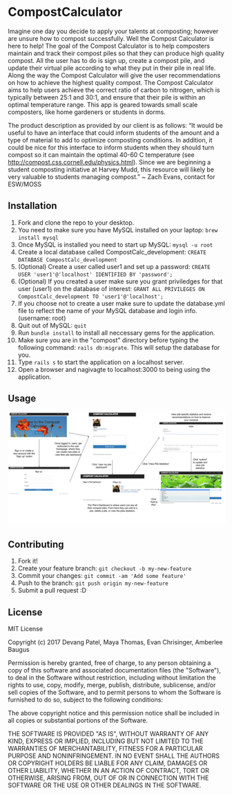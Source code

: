 # CompostCalculator

Imagine one day you decide to apply your talents at composting; however are unsure how to compost successfully. Well the Compost Calculator is here to help! The goal of the Compost Calculator is to help composters maintain and track their compost piles so that they can produce high quality compost.  All the user has to do is sign up, create a compost pile, and update their virtual pile according to what they put in their pile in real life. Along the way the Compost Calculator will give the user recommendations on how to achieve the highest quality compost. The Compost Calculator aims to help users achieve the correct ratio of carbon to nitrogen, which is typically between 25:1 and 30:1, and ensure that their pile is within an optimal temperature range. This app is geared towards small scale composters, like home gardeners or students in dorms. 

The product description as provided by our client is as follows:
“It would be useful to have an interface that could inform students of the amount and a type of material to add to optimize composting conditions. In addition, it could be nice for this interface to inform students when they should turn compost so it can maintain the optimal 40-60 C temperature (see http://compost.css.cornell.edu/physics.html). Since we are beginning a student composting initiative at Harvey Mudd, this resource will likely be very valuable to students managing compost.” ~ Zach Evans, contact for ESW/MOSS

## Installation

1. Fork and clone the repo to your desktop.
2. You need to make sure you have MySQL installed on your laptop: `brew install mysql`
3. Once MySQL is installed you need to start up MySQL: `mysql -u root`
4. Create a local database called CompostCalc_development: `CREATE DATABASE CompostCalc_development`
5. (Optional) Create a user called user1 and set up a password: `CREATE USER 'user1'@'localhost' IDENTIFIED BY 'password';`
6. (Optional) If you created a user make sure you grant priviledges for that user (user1) on the database of interest: `GRANT ALL PRIVILEGES ON CompostCalc_development TO 'user1'@'localhost';`
7. If you choose not to create a user make sure to update the database.yml file to reflect the name of your MySQL database and login info. (username: root)
8. Quit out of MySQL: `quit`
9. Run `bundle install` to install all neccessary gems for the application.
10. Make sure you are in the "compost" directory before typing the following command: `rails db:migrate`. This will setup the database for you.
11. Type `rails s` to start the application on a localhost server.
12. Open a browser and nagivagte to localhost:3000 to being using the application.

## Usage

![Usage](usage.png)

## Contributing

1. Fork it!
2. Create your feature branch: `git checkout -b my-new-feature`
3. Commit your changes: `git commit -am 'Add some feature'`
4. Push to the branch: `git push origin my-new-feature`
5. Submit a pull request :D

## License

MIT License

Copyright (c) 2017 Devang Patel, Maya Thomas, Evan Chrisinger, Amberlee Baugus

Permission is hereby granted, free of charge, to any person obtaining a copy
of this software and associated documentation files (the "Software"), to deal
in the Software without restriction, including without limitation the rights
to use, copy, modify, merge, publish, distribute, sublicense, and/or sell
copies of the Software, and to permit persons to whom the Software is
furnished to do so, subject to the following conditions:

The above copyright notice and this permission notice shall be included in all
copies or substantial portions of the Software.

THE SOFTWARE IS PROVIDED "AS IS", WITHOUT WARRANTY OF ANY KIND, EXPRESS OR
IMPLIED, INCLUDING BUT NOT LIMITED TO THE WARRANTIES OF MERCHANTABILITY,
FITNESS FOR A PARTICULAR PURPOSE AND NONINFRINGEMENT. IN NO EVENT SHALL THE
AUTHORS OR COPYRIGHT HOLDERS BE LIABLE FOR ANY CLAIM, DAMAGES OR OTHER
LIABILITY, WHETHER IN AN ACTION OF CONTRACT, TORT OR OTHERWISE, ARISING FROM,
OUT OF OR IN CONNECTION WITH THE SOFTWARE OR THE USE OR OTHER DEALINGS IN THE
SOFTWARE.
